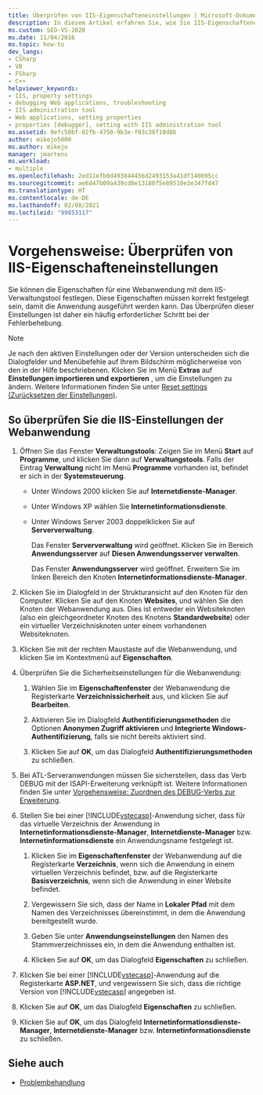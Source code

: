 ```yaml
---
title: Überprüfen von IIS-Eigenschafteneinstellungen | Microsoft-Dokumentation
description: In diesem Artikel erfahren Sie, wie Sie IIS-Eigenschafteneinstellungen überprüfen, die Sie mithilfe des IIS-Verwaltungstools für eine Webanwendung festlegen.
ms.custom: SEO-VS-2020
ms.date: 11/04/2016
ms.topic: how-to
dev_langs:
- CSharp
- VB
- FSharp
- C++
helpviewer_keywords:
- IIS, property settings
- debugging Web applications, troubleshooting
- IIS administration tool
- Web applications, setting properties
- properties [debugger], setting with IIS administration tool
ms.assetid: 9efc50bf-02fb-4750-9b3e-f03c38f10d8b
author: mikejo5000
ms.author: mikejo
manager: jmartens
ms.workload:
- multiple
ms.openlocfilehash: 2ed11efb0d493844456d2493153a41df140095cc
ms.sourcegitcommit: ae6d47b09a439cd0e13180f5e89510e3e347fd47
ms.translationtype: HT
ms.contentlocale: de-DE
ms.lasthandoff: 02/08/2021
ms.locfileid: "99853117"
---
```

# <a name="how-to-verify-iis-property-settings"></a>Vorgehensweise: Überprüfen von IIS-Eigenschafteneinstellungen

Sie können die Eigenschaften für eine Webanwendung mit dem IIS-Verwaltungstool festlegen. Diese Eigenschaften müssen korrekt festgelegt sein, damit die Anwendung ausgeführt werden kann. Das Überprüfen dieser Einstellungen ist daher ein häufig erforderlicher Schritt bei der Fehlerbehebung.

> [!NOTE]
> Je nach den aktiven Einstellungen oder der Version unterscheiden sich die Dialogfelder und Menübefehle auf Ihrem Bildschirm möglicherweise von den in der Hilfe beschriebenen. Klicken Sie im Menü **Extras** auf **Einstellungen importieren und exportieren** , um die Einstellungen zu ändern. Weitere Informationen finden Sie unter [Reset settings (Zurücksetzen der Einstellungen)](../ide/environment-settings.md#reset-settings).

## <a name="to-check-iis-settings-for-the-web-application"></a>So überprüfen Sie die IIS-Einstellungen der Webanwendung

1. Öffnen Sie das Fenster **Verwaltungstools**: Zeigen Sie im Menü **Start** auf **Programme**, und klicken Sie dann auf **Verwaltungstools**. Falls der Eintrag **Verwaltung** nicht im Menü **Programme** vorhanden ist, befindet er sich in der **Systemsteuerung**.

   - Unter Windows 2000 klicken Sie auf **Internetdienste-Manager**.

   - Unter Windows XP wählen Sie **Internetinformationsdienste**.

   - Unter Windows Server 2003 doppelklicken Sie auf **Serververwaltung**.

        Das Fenster **Serververwaltung** wird geöffnet. Klicken Sie im Bereich **Anwendungsserver** auf **Diesen Anwendungsserver verwalten**.

        Das Fenster **Anwendungsserver** wird geöffnet. Erweitern Sie im linken Bereich den Knoten **Internetinformationsdienste-Manager**.

2. Klicken Sie im Dialogfeld in der Strukturansicht auf den Knoten für den Computer. Klicken Sie auf den Knoten **Websites**, und wählen Sie den Knoten der Webanwendung aus. Dies ist entweder ein Websiteknoten (also ein gleichgeordneter Knoten des Knotens **Standardwebsite**) oder ein virtueller Verzeichnisknoten unter einem vorhandenen Websiteknoten.

3. Klicken Sie mit der rechten Maustaste auf die Webanwendung, und klicken Sie im Kontextmenü auf **Eigenschaften**.

4. Überprüfen Sie die Sicherheitseinstellungen für die Webanwendung:

   1. Wählen Sie im **Eigenschaftenfenster** der Webanwendung die Registerkarte **Verzeichnissicherheit** aus, und klicken Sie auf **Bearbeiten**.

   2. Aktivieren Sie im Dialogfeld **Authentifizierungsmethoden** die Optionen **Anonymen Zugriff aktivieren** und **Integrierte Windows-Authentifizierung**, falls sie nicht bereits aktiviert sind.

   3. Klicken Sie auf **OK**, um das Dialogfeld **Authentifizierungsmethoden** zu schließen.

5. Bei ATL-Serveranwendungen müssen Sie sicherstellen, dass das Verb DEBUG mit der ISAPI-Erweiterung verknüpft ist. Weitere Informationen finden Sie unter [Vorgehensweise: Zuordnen des DEBUG-Verbs zur Erweiterung](/previous-versions/ms165022(v=vs.100)).

6. Stellen Sie bei einer [!INCLUDE[vstecasp](../code-quality/includes/vstecasp_md.md)]-Anwendung sicher, dass für das virtuelle Verzeichnis der Anwendung in **Internetinformationsdienste-Manager**, **Internetdienste-Manager** bzw. **Internetinformationsdienste** ein Anwendungsname festgelegt ist.

   1. Klicken Sie im **Eigenschaftenfenster** der Webanwendung auf die Registerkarte **Verzeichnis**, wenn sich die Anwendung in einem virtuellen Verzeichnis befindet, bzw. auf die Registerkarte **Basisverzeichnis**, wenn sich die Anwendung in einer Website befindet.

   2. Vergewissern Sie sich, dass der Name in **Lokaler Pfad** mit dem Namen des Verzeichnisses übereinstimmt, in dem die Anwendung bereitgestellt wurde.

   3. Geben Sie unter **Anwendungseinstellungen** den Namen des Stammverzeichnisses ein, in dem die Anwendung enthalten ist.

   4. Klicken Sie auf **OK**, um das Dialogfeld **Eigenschaften** zu schließen.

7. Klicken Sie bei einer [!INCLUDE[vstecasp](../code-quality/includes/vstecasp_md.md)]-Anwendung auf die Registerkarte **ASP.NET**, und vergewissern Sie sich, dass die richtige Version von [!INCLUDE[vstecasp](../code-quality/includes/vstecasp_md.md)] angegeben ist.

8. Klicken Sie auf **OK**, um das Dialogfeld **Eigenschaften** zu schließen.

9. Klicken Sie auf **OK**, um das Dialogfeld **Internetinformationsdienste-Manager**, **Internetdienste-Manager** bzw. **Internetinformationsdienste** zu schließen.

## <a name="see-also"></a>Siehe auch

- [Problembehandlung](../debugger/debugging-web-applications-troubleshooting.md)